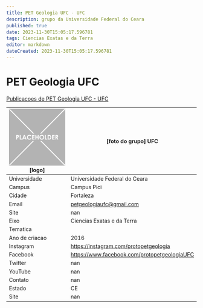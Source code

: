```yaml
---
title: PET Geologia UFC - UFC
description: grupo da Universidade Federal do Ceara
published: true
date: 2023-11-30T15:05:17.596781
tags: Ciencias Exatas e da Terra
editor: markdown
dateCreated: 2023-11-30T15:05:17.596781
---
```


# PET Geologia UFC

[Publicacoes de PET Geologia UFC - UFC](/atividade/106PETGeologiaUFCUFC/feed)

| ![placeholder.png](/placeholder.png) [logo] | [foto do grupo] UFC         |
| ------------------------------------------- | ------------------------------------------------- |
| Universidade                                | Universidade Federal do Ceara      |
| Campus                                      | Campus Pici            |
| Cidade                                      | Fortaleza             |
| Email                                       | petgeologiaufc@gmail.com             |
| Site                                        | nan              |
| Eixo                                        | Ciencias Exatas e da Terra              |
| Tematica                                    |           |
| Ano de criacao                              | 2016        |
| Instagram                                   | https://instagram.com/protopetgeologia         |
| Facebook                                    | https://www.facebook.com/protopetgeologiaUFC          |
| Twitter                                     | nan           |
| YouTube                                     | nan           |
| Contato                                     | nan         |
| Estado                                      |  CE            |
| Site                                        | nan |
